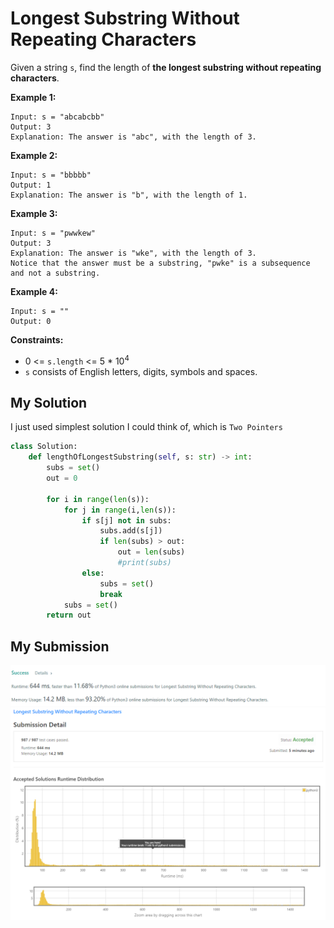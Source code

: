 # Longest Substring Without Repeating Characters

Given a string `s`, find the length of **the longest substring without repeating characters**.

 

**Example 1:**
```
Input: s = "abcabcbb"
Output: 3
Explanation: The answer is "abc", with the length of 3.
```

**Example 2:**
```
Input: s = "bbbbb"
Output: 1
Explanation: The answer is "b", with the length of 1.
```

**Example 3:**
```
Input: s = "pwwkew"
Output: 3
Explanation: The answer is "wke", with the length of 3.
Notice that the answer must be a substring, "pwke" is a subsequence and not a substring.
```

**Example 4:**
```
Input: s = ""
Output: 0
```

**Constraints:**

* 0 <= `s.length` <= 5 * 10<sup>4</sup>
* `s` consists of English letters, digits, symbols and spaces.


## My Solution 
I just used simplest solution I could think of, which is `Two Pointers`

```python
class Solution:
    def lengthOfLongestSubstring(self, s: str) -> int:
        subs = set()
        out = 0 

        for i in range(len(s)):
            for j in range(i,len(s)): 
                if s[j] not in subs:
                    subs.add(s[j])
                    if len(subs) > out:
                        out = len(subs)
                        #print(subs)
                else:            
                    subs = set()
                    break
            subs = set()
        return out
```

## My Submission
![mysub1](mysub1.png)
![mysub2](mysub2.png)
